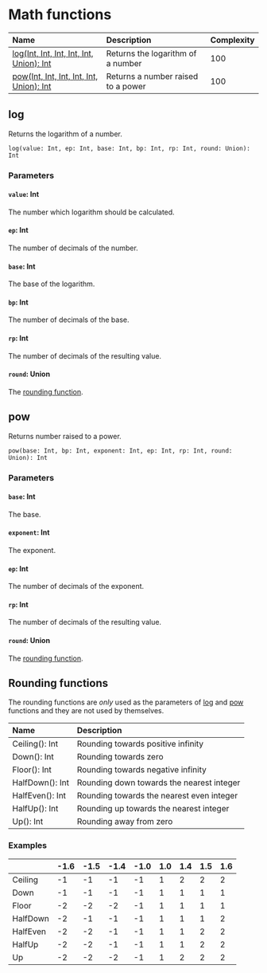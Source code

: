 # Math functions

| Name | Description | Complexity |
| :--- | :--- | :--- |
|<a href= "#log">log(Int, Int, Int, Int, Int, Union): Int</a> | Returns the logarithm of a number | 100 |
|<a href= "#pow">pow(Int, Int, Int, Int, Int, Union): Int</a> | Returns a number raised to a power| 100 |

## log

Returns the logarithm of a number.

```
log(value: Int, ep: Int, base: Int, bp: Int, rp: Int, round: Union): Int
```

### Parameters

#### `value`: Int

The number which logarithm should be calculated.

#### `ep`: Int

The number of decimals of the number.

#### `base`: Int

The base of the logarithm.

#### `bp`: Int

The number of decimals of the base.

#### `rp`: Int

The number of decimals of the resulting value.

#### `round`: Union

The [rounding function](#rounding-functions).

## pow

Returns number raised to a power.

```
pow(base: Int, bp: Int, exponent: Int, ep: Int, rp: Int, round: Union): Int
```

### Parameters

#### `base`: Int

The base.

#### `exponent`: Int

The exponent.

#### `ep`: Int

The number of decimals of the exponent.

#### `rp`: Int

The number of decimals of the resulting value.

#### `round`: Union

The [rounding function](#rounding-functions).

## Rounding functions

The rounding functions are _only_ used as the parameters of [log](#log) and [pow](#pow) functions and they are not used by themselves.


|Name | Description |
| :--- | :--- |
| Ceiling(): Int | Rounding towards positive infinity |
| Down(): Int | Rounding towards zero |
| Floor(): Int | Rounding towards negative infinity |
| HalfDown(): Int | Rounding down towards the nearest integer |
| HalfEven(): Int | Rounding towards the nearest even integer |
| HalfUp(): Int   | Rounding up towards the nearest integer   |
| Up(): Int | Rounding away from zero |

### Examples

| | -1.6 | -1.5 | -1.4 | -1.0 | 1.0 | 1.4 | 1.5 | 1.6 |
| :--- | :--- | :--- | :--- | :--- | :--- | :--- | :--- | :--- |
| Ceiling | -1 | -1 | -1 | -1 | 1 | 2 | 2 | 2 |
| Down | -1 | -1 | -1 | -1 | 1 | 1 | 1 | 1 |
| Floor | -2 | -2 | -2 | -1 | 1 | 1 | 1 | 1 |
| HalfDown | -2 | -1 | -1 | -1 | 1 | 1 | 1 | 2 |
| HalfEven | -2 | -2 | -1 | -1 | 1 | 1 | 2 | 2 |
| HalfUp | -2 | -2 | -1 | -1 | 1 | 1 | 2 | 2 |
| Up | -2 | -2 | -2 | -1 | 1 | 2 | 2 | 2 |
